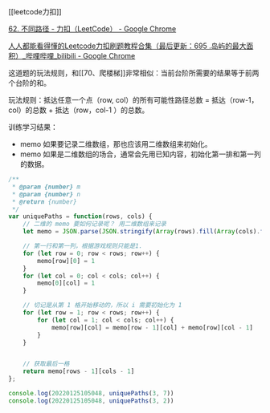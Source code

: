 [[leetcode力扣]]

[62. 不同路径 - 力扣（LeetCode） - Google Chrome](https://leetcode-cn.com/problems/unique-paths/)

[人人都能看得懂的Leetcode力扣刷题教程合集（最后更新：695 .岛屿的最大面积）_哔哩哔哩_bilibili - Google Chrome](https://www.bilibili.com/video/BV1wA411b7qZ?p=15&spm_id_from=333.1007.top_right_bar_window_history.content.click)

这道题的玩法规则，和[[70、爬楼梯]]非常相似：当前台阶所需要的结果等于前两个台阶的和。

玩法规则：抵达任意一个点（row, col）的所有可能性路径总数 = 抵达（row-1，col）的总数 + 抵达（row，col-1 ）的总数。

训练学习结果：
- memo 如果要记录二维数组，那也应该用二维数组来初始化。
- memo 如果是二维数组的场合，通常会先用已知内容，初始化第一排和第一列的数据。

```javascript
/**
 * @param {number} m
 * @param {number} n
 * @return {number}
 */
var uniquePaths = function(rows, cols) {
    // 二维的 memo 要如何记录呢？ 用二维数组来记录
    let memo = JSON.parse(JSON.stringify(Array(rows).fill(Array(cols).fill(0))))

    // 第一行和第一列，根据游戏规则只能是1.
    for (let row = 0; row < rows; row++) {
        memo[row][0] = 1
    }
    for (let col = 0; col < cols; col++) {
        memo[0][col] = 1
    }

    // 切记是从第 1 格开始移动的，所以 i 需要初始化为 1
    for (let row = 1; row < rows; row++) {
        for (let col = 1; col < cols; col++) {
            memo[row][col] = memo[row - 1][col] + memo[row][col - 1]
        }
    }


    // 获取最后一格
    return memo[rows - 1][cols - 1]
};

console.log(20220125105048, uniquePaths(3, 7))
console.log(20220125105048, uniquePaths(3, 2))
```
